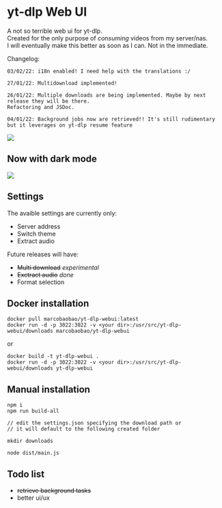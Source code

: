 # yt-dlp Web UI

A not so terrible web ui for yt-dlp.  
Created for the only purpose of *consuming* videos from my server/nas.  
I will eventually make this better as soon as I can. Not in the immediate.  

Changelog:
```
03/02/22: i18n enabled! I need help with the translations :/

27/01/22: Multidownload implemented!

26/01/22: Multiple downloads are being implemented. Maybe by next release they will be there.
Refactoring and JSDoc.

04/01/22: Background jobs now are retrieved!! It's still rudimentary but it leverages on yt-dlp resume feature

```
<img src="https://i.ibb.co/tcq3mtq/Screenshot-20220204-122644.png">

## Now with dark mode

<img src="https://i.ibb.co/1qd2RMs/Screenshot-20220204-122713.png">

## Settings

The avaible settings are currently only:
-   Server address
-   Switch theme
-   Extract audio

Future releases will have:
-   ~~Multi download~~ *experimental*
-   ~~Exctract audio~~ *done*
-   Format selection

## Docker installation
```
docker pull marcobaobao/yt-dlp-webui:latest
docker run -d -p 3022:3022 -v <your dir>:/usr/src/yt-dlp-webui/downloads marcobaobao/yt-dlp-webui
```
or  
```
docker build -t yt-dlp-webui .
docker run -d -p 3022:3022 -v <your dir>:/usr/src/yt-dlp-webui/downloads yt-dlp-webui
```

## Manual installation
```
npm i
npm run build-all

// edit the settings.json specifying the download path or 
// it will default to the following created folder

mkdir downloads

node dist/main.js
```


## Todo list
- ~~retrieve background tasks~~
- better ui/ux
